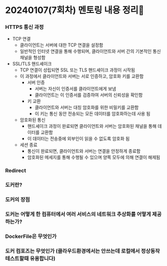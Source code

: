 # 20240107(7회차) 멘토링 내용 정리📒

### HTTPS 통신 과정
* TCP 연결
  * 클라이언트는 서버에 대한 TCP 연결을 설정함
  * 일반적인 인터넷 연결을 통해 수행되며, 클라이언트와 서버 간의 기본적인 통신 채널을 형성함
* SSL/TLS 핸드셰이크
  * TCP 연결이 성립되면 SSL 또는 TLS 핸드셰이크 과정이 시작됨
  * 이 과정에서 클라이언트와 서버는 서로 인증하고, 암호화 키를 교환함
     * 서버 인증
       * 서버는 자신이 인증서를 클라이언트에게 보냄
       * 클라이언트는 이 인증서를 검증하여 서버의 신뢰성을 확인함
     * 키 교환
       * 클라이언트와 서버는 대칭 암호화를 위한 비밀키를 교환함
       * 이 키는 통신 동안 전송되는 모든 데이터를 암호화하는데 사용 됨
  * 암호화된 통신
    * 핸드셰이크 과정이 완료되면 클라이언트와 서버는 암호화된 채널을 통해 데이터를 교환함
    * 이 데이터는 전송중에 외부인이 읽을 수 없도록 암호화 됨
  * 세션 종료
    * 통신이 완료되면, 클라이언트와 서버는 연결을 안정하게 종료함
    * 암호화된 메세지를 통해 수행될 수 있으며 양쪽 모두에 의해 연결이 해제됨
       
### Redirect

### 도커란?

### 도커의 장점

### 도커는 어떻게 한 컴퓨터에서 여러 서비스의 네트워크 추상화를 어떻게 제공하는가?

### DockerFile은 무엇인가

### 도커 컴포즈는 무엇인가 (클라우드환경에서는 안쓰는데 로컬에서 정상동작 테스트할때 유용합니다)
